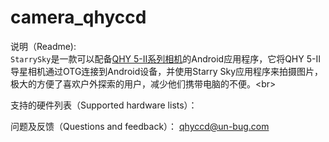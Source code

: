 # camera_qhyccd


说明（Readme):<br>
`StarrySky`是一款可以配备[QHY 5-II系列相机](http://www.qhyccd.com/cn/QHY5-II.html)的Android应用程序，它将QHY 5-II导星相机通过OTG连接到Android设备，并使用Starry Sky应用程序来拍摄图片，极大的方便了喜欢户外探索的用户，减少他们携带电脑的不便。\<br>


支持的硬件列表（Supported hardware lists）：




问题及反馈（Questions and feedback）：
   qhyccd@un-bug.com
